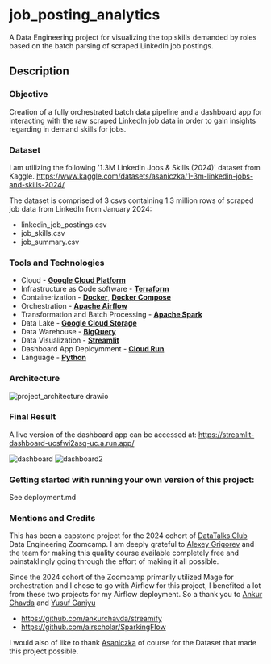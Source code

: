 # job_posting_analytics

A Data Engineering project for visualizing the top skills demanded by roles based on the batch parsing of scraped LinkedIn job postings.

## Description

### Objective

Creation of a fully orchestrated batch data pipeline and a dashboard app for interacting with the raw scraped LinkedIn job data in order to gain insights regarding in demand skills for jobs.

### Dataset

I am utilizing the following '1.3M Linkedin Jobs & Skills (2024)' dataset from Kaggle. https://www.kaggle.com/datasets/asaniczka/1-3m-linkedin-jobs-and-skills-2024/

The dataset is comprised of 3 csvs containing 1.3 million rows of scraped job data from LinkedIn from January 2024:

- linkedin_job_postings.csv
- job_skills.csv
- job_summary.csv

### Tools and Technologies

- Cloud - [**Google Cloud Platform**](https://cloud.google.com)
- Infrastructure as Code software - [**Terraform**](https://www.terraform.io)
- Containerization - [**Docker**](https://www.docker.com), [**Docker Compose**](https://docs.docker.com/compose/)
- Orchestration - [**Apache Airflow**](https://airflow.apache.org)
- Transformation and Batch Processing - [**Apache Spark**](https://spark.apache.org/)
- Data Lake - [**Google Cloud Storage**](https://cloud.google.com/storage)
- Data Warehouse - [**BigQuery**](https://cloud.google.com/bigquery)
- Data Visualization - [**Streamlit**](https://streamlit.io/)
- Dashboard App Deploymment - [**Cloud Run**](https://cloud.google.com/run)
- Language - [**Python**](https://www.python.org)

### Architecture
![project_architecture drawio](https://github.com/mar1-k/job_posting_analytics/assets/14811869/2c1528b3-c540-4d37-8da3-9bda61fbf261)

### Final Result

A live version of the dashboard app can be accessed at: https://streamlit-dashboard-ucsfwi2asq-uc.a.run.app/

![dashboard](https://github.com/mar1-k/job_posting_analytics/assets/14811869/b346893f-caa0-460b-ab7c-f63c2e7fb956)
![dashboard2](https://github.com/mar1-k/job_posting_analytics/assets/14811869/8eca8846-8f38-4501-9ec1-0373194e50a0)


### Getting started with running your own version of this project:

See deployment.md

### Mentions and Credits

This has been a capstone project for the 2024 cohort of [DataTalks.Club](https://datatalks.club) Data Engineering Zoomcamp. I am deeply grateful to [Alexey Grigorev](https://github.com/alexeygrigorev) and the team for making this quality course available completely free and painstaklingly going through the effort of making it all possible. 

Since the 2024 cohort of the Zoomcamp primarily utilized Mage for orchestration and I chose to go with Airflow for this project, I benefited a lot from these two projects for my Airflow deployment. So a thank you to [Ankur Chavda](https://github.com/ankurchavda/) and [Yusuf Ganiyu](https://github.com/airscholar)
- https://github.com/ankurchavda/streamify
- https://github.com/airscholar/SparkingFlow

I would also of like to thank [Asaniczka](https://www.kaggle.com/asaniczka) of course for the Dataset that made this project possible.
